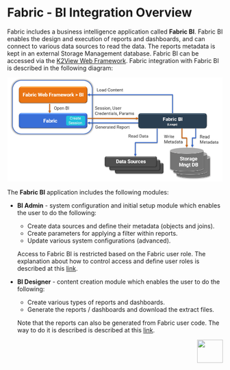 # Fabric - BI Integration Overview

Fabric includes a business intelligence application called **Fabric BI**. Fabric BI enables the design and execution of reports and dashboards, and can connect to various data sources to read the data. The reports metadata is kept in an external Storage Management database. Fabric BI can be accessed via the [K2View Web Framework](https://support.k2view.com/Academy_6.5/articles/30_web_framework/01_web_framework_overview.html). Fabric integration with Fabric BI is described in the following diagram:

 ![image](images/bi_integration_architecture.png)
 
The **Fabric BI** application includes the following modules:

* **BI Admin** - system configuration and initial setup module which enables the user to do the following: 

  - Create data sources and define their metadata (objects and joins).
  - Create parameters for applying a filter within reports.
  - Update various system configurations (advanced).

  Access to Fabric BI is restricted based on the Fabric user role. The explanation about how to control access and define user roles is described at this [link](02_Permissions_Setup.md).

* **BI Designer** - content creation module which enables the user to do the following:

  * Create various types of reports and dashboards. 
  * Generate the reports / dashboards and download the extract files.

  Note that the reports can also be generated from Fabric user code. The way to do it is described is described at this [link](05_report_creation_guidelines.md). 


[<img align="right" width="60" height="54" src="/articles/images/Next.png">](00_BI_user_guide_overview.md) 
